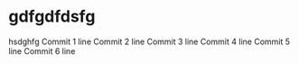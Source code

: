 # gdfgdfdsfg
hsdghfg
Commit 1 line
Commit 2 line
Commit 3 line
Commit 4 line
Commit 5 line
Commit 6 line
